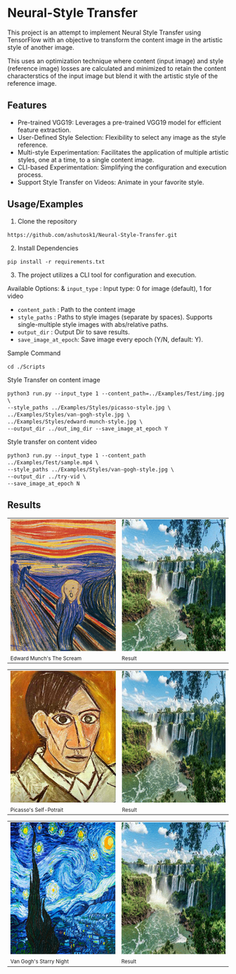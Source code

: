 
# Neural-Style Transfer

This project is an attempt to implement Neural Style Transfer using TensorFlow with an objective to transform the content image in the artistic style of another image. 


This uses an optimization technique where content (input image) and style (reference image) losses are calculated and minimized to retain the content characterstics of the input image but blend it with the artistic style of the reference image.



## Features

- Pre-trained VGG19: Leverages a pre-trained VGG19 model for efficient feature extraction.
- User-Defined Style Selection: Flexibility to select any image as the style reference.
- Multi-style Experimentation: Facilitates the application of multiple artistic styles, one at a time, to a single content image. 
- CLI-based Experimentation: Simplifying the configuration and execution process.
- Support Style Transfer on Videos: Animate in your favorite style. 



## Usage/Examples

1. Clone the repository
```
https://github.com/ashutosk1/Neural-Style-Transfer.git
```
2. Install Dependencies
```
pip install -r requirements.txt
```
3. The project utilizes a CLI tool for configuration and execution.

Available Options:
& `input_type`   : Input type: 0 for image (default), 1 for video
* `content_path` : Path to the content image
* `style_paths`  : Paths to style images (separate by spaces). Supports single-multiple style images with abs/relative paths. 
* `output_dir`   : Output Dir to save results.
* `save_image_at_epoch`: Save image every epoch (Y/N, default: Y).

Sample Command
```
cd ./Scripts
```

Style Transfer on content image

```
python3 run.py --input_type 1 --content_path=../Examples/Test/img.jpg \
--style_paths ../Examples/Styles/picasso-style.jpg \
../Examples/Styles/van-gogh-style.jpg \
../Examples/Styles/edward-munch-style.jpg \
--output_dir ../out_img_dir --save_image_at_epoch Y
```

Style transfer on content video

```
python3 run.py --input_type 1 --content_path ../Examples/Test/sample.mp4 \
--style_paths ../Examples/Styles/van-gogh-style.jpg \
--output_dir ../try-vid \
--save_image_at_epoch N

```


## Results


<table>
  <tr>
    <td style="vertical-align: top;">
      <img src="https://raw.githubusercontent.com/ashutosk1/Neural-Style-Transfer/main/Examples/Styles/edward-munch-style.jpg" alt="Edward-Munch"  width="300" height="300"/>
      <br>
      <sub>Edward Munch's The Scream </sub>
    </td>
    <td style="vertical-align: top;">
      <img src="https://raw.githubusercontent.com/ashutosk1/Neural-Style-Transfer/main/Examples/Results/output_edward.gif" alt="Result"  width="300" height="300"/>
      <br>
      <sub>Result</sub>
    </td>
  </tr>
</table>

<table>
  <tr>
    <td style="vertical-align: top;">
      <img src="https://raw.githubusercontent.com/ashutosk1/Neural-Style-Transfer/main/Examples/Styles/picasso-style.jpg" alt="Picasso"  width="300" height="300"/>
      <br>
      <sub>Picasso's Self-Potrait</sub>
    </td>
    <td style="vertical-align: top;">
      <img src="https://raw.githubusercontent.com/ashutosk1/Neural-Style-Transfer/main/Examples/Results/output_picasso.gif" alt="Result"  width="300" height="300"/>
      <br>
      <sub>Result</sub>
    </td>
  </tr>
</table>



<table>
  <tr>
    <td style="vertical-align: top;">
      <img src="https://raw.githubusercontent.com/ashutosk1/Neural-Style-Transfer/main/Examples/Styles/van-gogh-style.jpg" alt="Van-Gogh"  width="300" height="300"/>
      <br>
      <sub>Van Gogh's Starry Night</sub>
    </td>
    <td style="vertical-align: top;">
      <img src="https://raw.githubusercontent.com/ashutosk1/Neural-Style-Transfer/main/Examples/Results/output_gogh.gif" alt="Result"  width="300" height="300"/>
      <br>
      <sub>Result</sub>
    </td>
  </tr>
</table>
